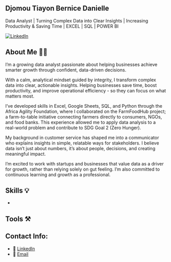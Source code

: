 ## Djomou Tiayon Bernice Danielle

Data Analyst | Turning Complex Data into Clear Insights | Increasing Productivity & Saving Time | EXCEL | SQL | POWER BI

[![LinkedIn]()](www.linkedin.com/in/djomou-tiayon-bernice-danielle-b3550a242)

## About Me 👱‍♀️

I’m a growing data analyst passionate about helping businesses achieve smarter growth through confident, data-driven decisions.

With a calm, analytical mindset guided by integrity, I transform complex data into clear, actionable insights. Helping businesses save time, boost productivity, and improve operational efficiency - so they can focus on what matters most.

I’ve developed skills in Excel, Google Sheets, SQL, and Python through the Africa Agility Foundation, where I collaborated on the FarmFoodHub project; a farm-to-table initiative connecting farmers directly to consumers, NGOs, and food banks. This experience allowed me to apply data analysis to a real-world problem and contribute to SDG Goal 2 (Zero Hunger).

My background in customer service has shaped me into a communicator who explains insights in simple, relatable ways for stakeholders. I believe data isn’t just about numbers, it’s about people, decisions, and creating meaningful impact.

I’m excited to work with startups and businesses that value data as a driver for growth, rather than relying solely on gut feeling. I’m also committed to continuous learning and growth as a professional.

## Skills 💡

* 

## Tools ⚒️


## Contact Info:

*  🔗 [LinkedIn](www.linkedin.com/in/djomou-tiayon-bernice-danielle-b3550a242)
*  📧 [Email](djomoubernice@gmail.com)












<!--
**dj-tiayon/dj-tiayon** is a ✨ _special_ ✨ repository because its `README.md` (this file) appears on your GitHub profile.

Here are some ideas to get you started:

- 🔭 I’m currently working on ...
- 🌱 I’m currently learning ...
- 👯 I’m looking to collaborate on ...
- 🤔 I’m looking for help with ...
- 💬 Ask me about ...
- 📫 How to reach me: ...
- 😄 Pronouns: ...
- ⚡ Fun fact: ...
-->
